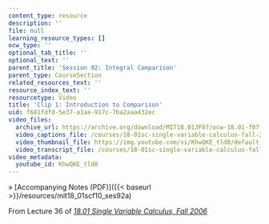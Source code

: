 ```yaml
---
content_type: resource
description: ''
file: null
learning_resource_types: []
ocw_type: ''
optional_tab_title: ''
optional_text: ''
parent_title: 'Session 92: Integral Comparison'
parent_type: CourseSection
related_resources_text: ''
resource_index_text: ''
resourcetype: Video
title: 'Clip 1: Introduction to Comparison'
uid: f681fdfd-5e37-a1ae-917c-7ba2aaa432ec
video_files:
  archive_url: https://archive.org/download/MIT18.01JF07/ocw-18.01-f07-lec36_300k.mp4
  video_captions_file: /courses/18-01sc-single-variable-calculus-fall-2010/75b03501075458fcb355131dbbf3bc21_KhwQKE_tld0.vtt
  video_thumbnail_file: https://img.youtube.com/vi/KhwQKE_tld0/default.jpg
  video_transcript_file: /courses/18-01sc-single-variable-calculus-fall-2010/4267fe044443c15e5f36d19702d94ecf_KhwQKE_tld0.pdf
video_metadata:
  youtube_id: KhwQKE_tld0
---
```


» [Accompanying Notes (PDF)]({{< baseurl >}}/resources/mit18_01scf10_ses92a)

From Lecture 36 of [_18.01 Single Variable Calculus, Fall 2006_](/courses/18-01-single-variable-calculus-fall-2006/pages/video-lectures)
